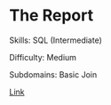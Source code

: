 # The Report

Skills: SQL (Intermediate)

Difficulty: Medium

Subdomains: Basic Join

[Link](https://www.hackerrank.com/challenges/the-report)
